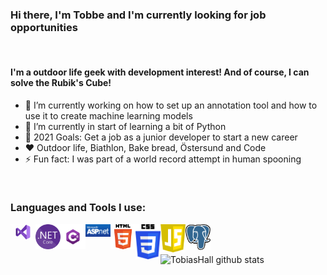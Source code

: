 ### Hi there, I'm Tobbe and I'm currently looking for job opportunities
<br />

#### I'm a outdoor life geek with development interest! And of course, I can solve the Rubik's Cube!

- 🔭 I’m currently working on how to set up an annotation tool and how to use it to create machine learning models
- 🌱 I’m currently in start of learning a bit of Python
- 🥅 2021 Goals: Get a job as a junior developer to start a new career
- ❤️ Outdoor life, Biathlon, Bake bread, Östersund and Code
- ⚡ Fun fact: I was part of a world record attempt in human spooning

<br />

### Languages and Tools I use:
<img align="left" alt="Visual Studio" width="40px" src="https://github.com/TobiasHall/TobiasHall/blob/main/visual-studio.png?raw=true" />
<img align="left" alt=".Net Core" width="40px" src="https://github.com/TobiasHall/TobiasHall/blob/main/dotnet.png?raw=true" />
<img align="left" alt="C#" width="40px" src="https://github.com/TobiasHall/TobiasHall/blob/main/c-sharp.png?raw=true" />
<img align="left" alt="ASP.Net" width="40px" src="https://github.com/TobiasHall/TobiasHall/blob/main/asp-net.png?raw=true" />
<img align="left" alt="HTML5" width="40px" src="https://github.com/TobiasHall/TobiasHall/blob/main/html5.png?raw=true" />
<img align="left" alt="CSS3" width="40px" src="https://github.com/TobiasHall/TobiasHall/blob/main/css3.png?raw=true" />
<img align="left" alt="JavaScript" width="40px" src="https://github.com/TobiasHall/TobiasHall/blob/main/javascript.png?raw=true" />
<img align="left" alt="PostgreSQL" width="40px" src="https://github.com/TobiasHall/TobiasHall/blob/main/postgre-sql.png?raw=true" />

<br />
<br />

![TobiasHall github stats](https://github-readme-stats.vercel.app/api?username=TobiasHall&theme=vue&show_icons=true&count_private=true&hide_border=true)

<br />

<!--
**TobiasHall/TobiasHall** is a ✨ _special_ ✨ repository because its `README.md` (this file) appears on your GitHub profile.

Here are some ideas to get you started:

- 🔭 I’m currently working on ...
- 🌱 I’m currently learning ...
- 👯 I’m looking to collaborate on ...
- 🤔 I’m looking for help with ...
- 💬 Ask me about ...
- 📫 How to reach me: ...
- 😄 Pronouns: ...
- ⚡ Fun fact: ...
-->
